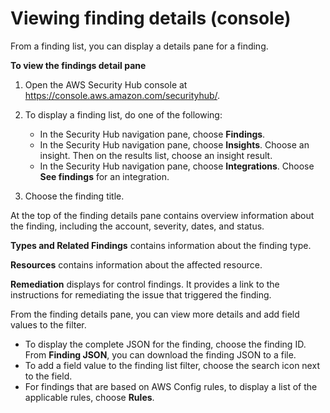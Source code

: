 # Viewing finding details \(console\)<a name="finding-view-details"></a>

From a finding list, you can display a details pane for a finding\.

**To view the findings detail pane**

1. Open the AWS Security Hub console at [https://console\.aws\.amazon\.com/securityhub/](https://console.aws.amazon.com/securityhub/)\.

1. To display a finding list, do one of the following:
   + In the Security Hub navigation pane, choose **Findings**\.
   + In the Security Hub navigation pane, choose **Insights**\. Choose an insight\. Then on the results list, choose an insight result\.
   + In the Security Hub navigation pane, choose **Integrations**\. Choose **See findings** for an integration\.

1. Choose the finding title\.

At the top of the finding details pane contains overview information about the finding, including the account, severity, dates, and status\.

**Types and Related Findings** contains information about the finding type\.

**Resources** contains information about the affected resource\.

**Remediation** displays for control findings\. It provides a link to the instructions for remediating the issue that triggered the finding\.

From the finding details pane, you can view more details and add field values to the filter\.
+ To display the complete JSON for the finding, choose the finding ID\. From **Finding JSON**, you can download the finding JSON to a file\.
+ To add a field value to the finding list filter, choose the search icon next to the field\.
+ For findings that are based on AWS Config rules, to display a list of the applicable rules, choose **Rules**\.